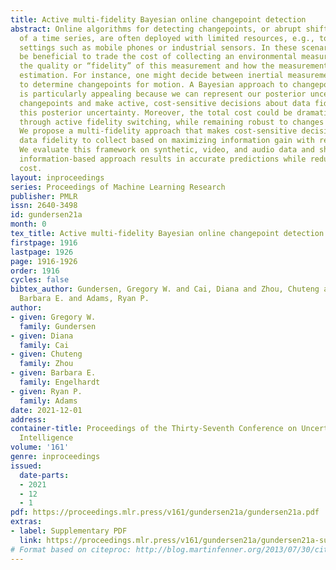```yaml
---
title: Active multi-fidelity Bayesian online changepoint detection
abstract: Online algorithms for detecting changepoints, or abrupt shifts in the behavior
  of a time series, are often deployed with limited resources, e.g., to edge computing
  settings such as mobile phones or industrial sensors. In these scenarios it may
  be beneficial to trade the cost of collecting an environmental measurement against
  the quality or “fidelity” of this measurement and how the measurement affects changepoint
  estimation. For instance, one might decide between inertial measurements or GPS
  to determine changepoints for motion. A Bayesian approach to changepoint detection
  is particularly appealing because we can represent our posterior uncertainty about
  changepoints and make active, cost-sensitive decisions about data fidelity to reduce
  this posterior uncertainty. Moreover, the total cost could be dramatically lowered
  through active fidelity switching, while remaining robust to changes in data distribution.
  We propose a multi-fidelity approach that makes cost-sensitive decisions about which
  data fidelity to collect based on maximizing information gain with respect to changepoints.
  We evaluate this framework on synthetic, video, and audio data and show that this
  information-based approach results in accurate predictions while reducing total
  cost.
layout: inproceedings
series: Proceedings of Machine Learning Research
publisher: PMLR
issn: 2640-3498
id: gundersen21a
month: 0
tex_title: Active multi-fidelity Bayesian online changepoint detection
firstpage: 1916
lastpage: 1926
page: 1916-1926
order: 1916
cycles: false
bibtex_author: Gundersen, Gregory W. and Cai, Diana and Zhou, Chuteng and Engelhardt,
  Barbara E. and Adams, Ryan P.
author:
- given: Gregory W.
  family: Gundersen
- given: Diana
  family: Cai
- given: Chuteng
  family: Zhou
- given: Barbara E.
  family: Engelhardt
- given: Ryan P.
  family: Adams
date: 2021-12-01
address:
container-title: Proceedings of the Thirty-Seventh Conference on Uncertainty in Artificial
  Intelligence
volume: '161'
genre: inproceedings
issued:
  date-parts:
  - 2021
  - 12
  - 1
pdf: https://proceedings.mlr.press/v161/gundersen21a/gundersen21a.pdf
extras:
- label: Supplementary PDF
  link: https://proceedings.mlr.press/v161/gundersen21a/gundersen21a-supp.pdf
# Format based on citeproc: http://blog.martinfenner.org/2013/07/30/citeproc-yaml-for-bibliographies/
---
```

